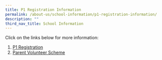 ```yaml
---
title: P1 Registration Information
permalink: /about-us/school-information/p1-registration-information/
description: ""
third_nav_title: School Information
---
```

Click on the links below for more information:

1. <a href="https://www.moe.gov.sg/primary/p1-registration">P1 Registration</a><br>
2. <a href="/parent-volunteer-scheme/">Parent Volunteer Scheme </a>